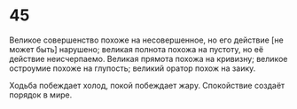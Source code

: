 # 45

Великое совершенство похоже на несовершенное, но его действие [не может быть] нарушено; великая полнота похожа на пустоту, но её действие неисчерпаемо. Великая прямота похожа на кривизну; великое остроумие похоже на глупость; великий оратор похож на заику.

Ходьба побеждает холод, покой побеждает жару. Спокойствие создаёт порядок в мире.